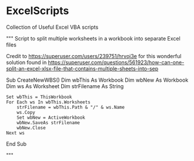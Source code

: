 # ExcelScripts
Collection of Useful Excel VBA scripts


""" 
Script to split multiple worksheets in a workbook into separate Excel files

Credit to https://superuser.com/users/239751/hrvoj3e for this wonderful solution found in https://superuser.com/questions/561923/how-can-one-split-an-excel-xlsx-file-that-contains-multiple-sheets-into-sep

Sub CreateNewWBS()
Dim wbThis As Workbook
Dim wbNew As Workbook
Dim ws As Worksheet
Dim strFilename As String

    Set wbThis = ThisWorkbook
    For Each ws In wbThis.Worksheets
        strFilename = wbThis.Path & "/" & ws.Name
        ws.Copy
        Set wbNew = ActiveWorkbook
        wbNew.SaveAs strFilename
        wbNew.Close
    Next ws
End Sub

"""
